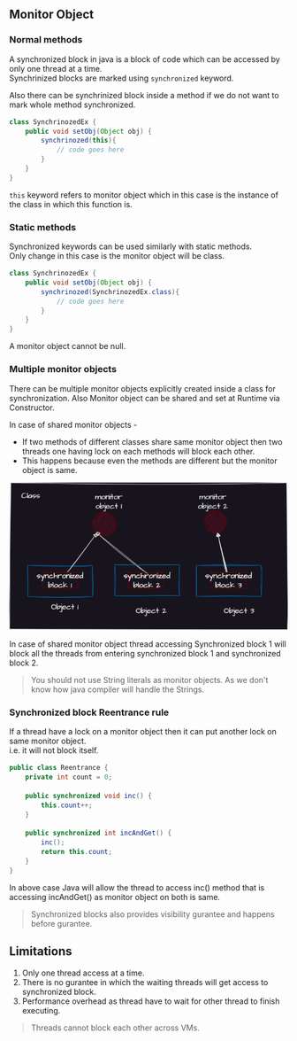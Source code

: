 ## Monitor Object
### Normal methods
A synchronized block in java is a block of code which can be accessed
by only one thread at a time.<br>
Synchrinized blocks are marked using `synchronized` keyword.

Also there can be synchrinized block inside a method if we do not want to mark whole method synchronized.
```java
class SynchrinozedEx {
    public void setObj(Object obj) {
        synchrinozed(this){
            // code goes here
        }
    }
}
```
`this` keyword refers to monitor object which in this case is the instance of the class in which this function is.

### Static methods

Synchronized keywords can be used similarly with static methods.<br>
Only change in this case is the monitor object will be class.

```java
class SynchrinozedEx {
    public void setObj(Object obj) {
        synchrinozed(SynchrinozedEx.class){
            // code goes here
        }
    }
}
```
A monitor object cannot be null.

### Multiple monitor objects
There can be multiple monitor objects explicitly created inside a class for synchronization.
Also Monitor object can be shared and set at Runtime via Constructor.



In case of shared monitor objects -
* If two methods of different classes share same monitor object then two threads one having lock on each methods will block each other.
* This happens because even the methods are different but the monitor object is same.

![Multiple monitor objects](../../../../resources/images/Multiple%20monitor%20object.png)

In case of shared monitor object thread accessing Synchronized block 1 will block all the threads from entering synchronized block 1 and synchronized block 2.

> You should not use String literals as monitor objects.
> As we don't know how java compiler will handle the Strings.

### Synchronized block Reentrance rule

If a thread have a lock on a monitor object then it can put another lock on same monitor object.
<br> i.e. it will not block itself.

```java
public class Reentrance {
    private int count = 0;

    public synchronized void inc() {
        this.count++;
    }

    public synchronized int incAndGet() {
        inc();
        return this.count;
    }
}
```
In above case Java will allow the thread to access inc() method that is accessing incAndGet() as monitor object on both is same.

> Synchronized blocks also provides visibility gurantee and happens before gurantee.

## Limitations

1. Only one thread access at a time.
2. There is no gurantee in which the waiting threads will get access to synchronized block.
3. Performance overhead as thread have to wait for other thread to finish executing.

> Threads cannot block each other across VMs.

